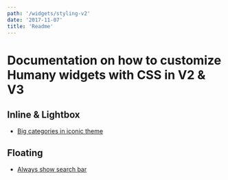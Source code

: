 ```yaml
---
path: '/widgets/styling-v2'
date: '2017-11-07'
title: 'Readme'
---
```


# Documentation on how to customize Humany widgets with CSS in V2 & V3

## Inline & Lightbox 
- [Big categories in iconic theme](inline/big-category-tree.md)
## Floating
- [Always show search bar](floating/always-show-search.md)
